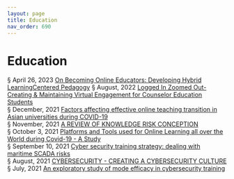 ```yaml
---
layout: page
title: Education 
nav_order: 690 
---
```


# Education 
§ April 26, 2023 [On Becoming Online Educators: Developing Hybrid LearningCentered Pedagogy](https://archive-o.bsafes.com/docs/O/On-Becoming-Online-Educators-Developing-Hybrid-Learning-Centered-Pedagogy/) 
§ August, 2022 [Logged In Zoomed Out-Creating & Maintaining Virtual Engagement for Counselor Education Students](https://archive-l.bsafes.com/docs/L/Logged-In-Zoomed-Out-Creating-&-Maintaining-Virtual-Engagement-for-Counselor-Education-Students/)  
§ December, 2021 [Factors affecting effective online teaching transition in Asian universities during COVID-19](https://archive-f.bsafes.com/docs/F/Factors-affecting-effective-online-teaching-transition-in-Asian-universities-during-COVID-19/)  
§ November, 2021 [A REVIEW OF KNOWLEDGE RISK CONCEPTION](https://archive-a.bsafes.com/docs/A/A-REVIEW-OF-KNOWLEDGE-RISK-CONCEPTION/)  
§ October 3, 2021 [Platforms and Tools used for Online Learning all over the World during Covid-19 - A Study](https://archive-p.bsafes.com/docs/P/Platforms-and-Tools-used-for-Online-Learning-all-over-the-World-during-Covid-A-Study/)  
§ September 10, 2021 [Cyber security training strategy: dealing with maritime SCADA risks](https://archive-c.bsafes.com/docs/C/Cyber-security-training-strategy-dealing-with-maritime-SCADA-risks/)  
§ August, 2021 [CYBERSECURITY - CREATING A CYBERSECURITY CULTURE](https://archive-c.bsafes.com/docs/C/CYBERSECURITY-CREATING-A-CYBERSECURITY-CULTURE/)  
§ July, 2021 [An exploratory study of mode efficacy in cybersecurity training](https://archive-a.bsafes.com/docs/A/An-exploratory-study-of-mode-efficacy-in-cybersecurity-training/)  

